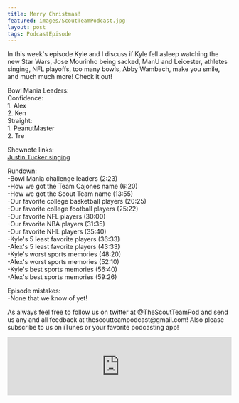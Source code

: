 ```yaml
---
title: Merry Christmas! 
featured: images/ScoutTeamPodcast.jpg
layout: post
tags: PodcastEpisode
---
```


<p>In this week's episode Kyle and I discuss if Kyle fell asleep watching the new Star Wars, Jose Mourinho being sacked, ManU and Leicester, athletes singing, NFL playoffs, too many bowls, Abby Wambach, make you smile, and much much more! Check it out!</p>
<p>Bowl Mania Leaders:
<br>Confidence:
<br>1. Alex
<br>2. Ken
<br>Straight:
<br>1. PeanutMaster
<br>2. Tre</p>
<p>Shownote links:
<br><a target="_blank" href="https://www.youtube.com/watch?v=T7uRB7W86GM">Justin Tucker singing</a></p>
<p>Rundown:
<br>-Bowl Mania challenge leaders (2:23)
<br>-How we got the Team Cajones name (6:20)
<br>-How we got the Scout Team name (13:55)
<br>-Our favorite college basketball players (20:25)
<br>-Our favorite college football players (25:22)
<br>-Our favorite NFL players (30:00)
<br>-Our favorite NBA players (31:35)
<br>-Our favorite NHL players (35:40)
<br>-Kyle's 5 least favorite players (36:33)
<br>-Alex's 5 least favorite players (43:33)
<br>-Kyle's worst sports memories (48:20)
<br>-Alex's worst sports memories (52:10)
<br>-Kyle's best sports memories (56:40)
<br>-Alex's best sports memories (59:26)</p>
<p>Episode mistakes: 
<br>-None that we know of yet!</p>
<p>As always feel free to follow us on twitter at @TheScoutTeamPod and send us any and all feedback at thescoutteampodcast@gmail.com! Also please subscribe to us on iTunes or your favorite podcasting app!</p>
<iframe src="https://www.spreaker.com/embed/player/standard?episode_id=7411700&autoplay=false" style="width: 100%; height: 131px;" frameborder="0" scrolling="no"></iframe>
<br>